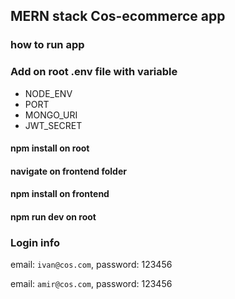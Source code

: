 ## MERN stack Cos-ecommerce app

### how to run app

### Add on root .env file with variable

<ul>
    <li>NODE_ENV</li>
    <li>PORT</li>
    <li>MONGO_URI</li>
    <li>JWT_SECRET</li>
</ul>

#### npm install on root

#### navigate on frontend folder

#### npm install on frontend

#### npm run dev on root

### Login info

email: `ivan@cos.com`,
password: 123456

email: `amir@cos.com`,
password: 123456
